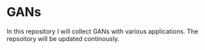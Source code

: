 # GANs
In this repository I will collect GANs with various applications. The repsoitory will be updated continously.

